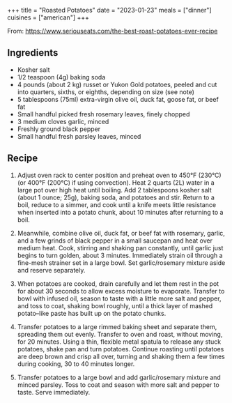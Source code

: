 +++
title = "Roasted Potatoes"
date = "2023-01-23"
meals = ["dinner"]
cuisines = ["american"]
+++

From: https://www.seriouseats.com/the-best-roast-potatoes-ever-recipe


## Ingredients
* Kosher salt
* 1/2 teaspoon (4g) baking soda
* 4 pounds (about 2 kg) russet or Yukon Gold potatoes, peeled and cut into quarters, sixths, or eighths, depending on size (see note)
* 5 tablespoons (75ml) extra-virgin olive oil, duck fat, goose fat, or beef fat
* Small handful picked fresh rosemary leaves, finely chopped
* 3 medium cloves garlic, minced
* Freshly ground black pepper
* Small handful fresh parsley leaves, minced

## Recipe

1. Adjust oven rack to center position and preheat oven to 450°F (230°C) (or 400°F (200°C) if using convection). Heat 2 quarts (2L) water in a large pot over high heat until boiling. Add 2 tablespoons kosher salt (about 1 ounce; 25g), baking soda, and potatoes and stir. Return to a boil, reduce to a simmer, and cook until a knife meets little resistance when inserted into a potato chunk, about 10 minutes after returning to a boil.

2. Meanwhile, combine olive oil, duck fat, or beef fat with rosemary, garlic, and a few grinds of black pepper in a small saucepan and heat over medium heat. Cook, stirring and shaking pan constantly, until garlic just begins to turn golden, about 3 minutes. Immediately strain oil through a fine-mesh strainer set in a large bowl. Set garlic/rosemary mixture aside and reserve separately.

3. When potatoes are cooked, drain carefully and let them rest in the pot for about 30 seconds to allow excess moisture to evaporate. Transfer to bowl with infused oil, season to taste with a little more salt and pepper, and toss to coat, shaking bowl roughly, until a thick layer of mashed potato–like paste has built up on the potato chunks.

4. Transfer potatoes to a large rimmed baking sheet and separate them, spreading them out evenly. Transfer to oven and roast, without moving, for 20 minutes. Using a thin, flexible metal spatula to release any stuck potatoes, shake pan and turn potatoes. Continue roasting until potatoes are deep brown and crisp all over, turning and shaking them a few times during cooking, 30 to 40 minutes longer.

5. Transfer potatoes to a large bowl and add garlic/rosemary mixture and minced parsley. Toss to coat and season with more salt and pepper to taste. Serve immediately.
